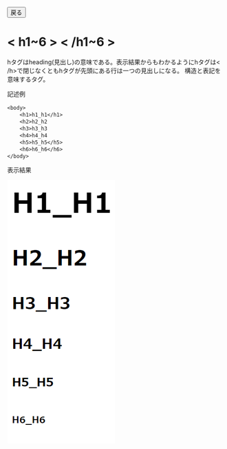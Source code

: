 <button type="button" onclick="history.back()">戻る</button>

# < h1~6 > < /h1~6 >
hタグはheading(見出し)の意味である。表示結果からもわかるようにhタグは< /h>で閉じなくともhタグが先頭にある行は一つの見出しになる。
構造と表記を意味するタグ。

記述例 [](変更しない)

```
<body>
    <h1>h1_h1</h1>
    <h2>h2_h2
    <h3>h3_h3
    <h4>h4_h4
    <h5>h5_h5</h5>
    <h6>h6_h6</h6>
</body>
```

表示結果 [](変更しない)

![](../goto/h.png)
